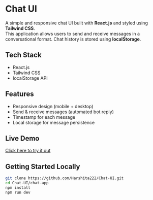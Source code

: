# Chat UI 

A simple and responsive chat UI built with **React.js** and styled using **Tailwind CSS**.  
This application allows users to send and receive messages in a conversational format. Chat history is stored using **localStorage**.

##  Tech Stack
- React.js
- Tailwind CSS
- localStorage API

##  Features
- Responsive design (mobile + desktop)
- Send & receive messages (automated bot reply)
- Timestamp for each message
- Local storage for message persistence

##  Live Demo
[Click here to try it out](https://chat-ui-xi-one.vercel.app/)

## Getting Started Locally
```bash
git clone https://github.com/Harshita222/Chat-UI.git
cd Chat-UI/chat-app
npm install
npm run dev
